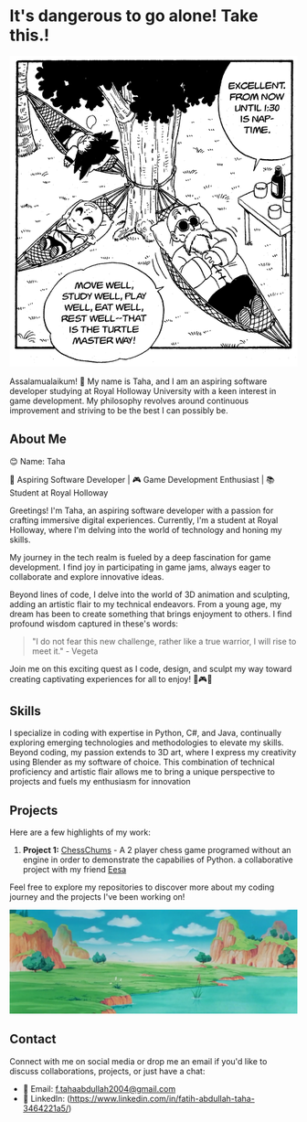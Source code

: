 # It's dangerous to go alone! Take this.!

<div align="center">
  <img src="https://github.com/Miazhi24/Miazhi24/blob/main/Githhub.png?raw=true" width="800" alt="Toha Image">
</div>

Assalamualaikum! 👋 My name is Taha, and I am an aspiring software developer studying at Royal Holloway University with a keen interest in game development. My philosophy revolves around continuous improvement and striving to be the best I can possibly be.

## About Me

😊 Name: Taha

🚀 Aspiring Software Developer | 🎮 Game Development Enthusiast | 📚 Student at Royal Holloway

Greetings! I'm Taha, an aspiring software developer with a passion for crafting immersive digital experiences. Currently, I'm a student at Royal Holloway, where I'm delving into the world of technology and honing my skills.

My journey in the tech realm is fueled by a deep fascination for game development. I find joy in participating in game jams, always eager to collaborate and explore innovative ideas.

Beyond lines of code, I delve into the world of 3D animation and sculpting, adding an artistic flair to my technical endeavors. From a young age, my dream has been to create something that brings enjoyment to others. I find profound wisdom captured in these's words:

> "I do not fear this new challenge, rather like a true warrior, I will rise to meet it." - Vegeta

Join me on this exciting quest as I code, design, and sculpt my way toward creating captivating experiences for all to enjoy! 🚀🎮✨

## Skills

I specialize in coding with expertise in Python, C#, and Java, continually exploring emerging technologies and methodologies to elevate my skills. Beyond coding, my passion extends to 3D art, where I express my creativity using Blender as my software of choice. This combination of technical proficiency and artistic flair allows me to bring a unique perspective to projects and fuels my enthusiasm for innovation

## Projects

Here are a few highlights of my work:

1. **Project 1:** [ChessChums](https://github.com/ees4ykg) - A 2 player chess game programed without an engine in order to demonstrate the capabilies of Python. a collaborative project with my friend [Eesa]()

Feel free to explore my repositories to discover more about my coding journey and the projects I've been working on!

<div align="center">
  <img src="https://github.com/Miazhi24/Miazhi24/blob/main/banner.png?raw=true" width="1000" alt="Toha2 Image">
</div>


## Contact

Connect with me on social media or drop me an email if you'd like to discuss collaborations, projects, or just have a chat:

- 📧 Email: f.tahaabdullah2004@gmail.com
- 🔗 LinkedIn: (https://www.linkedin.com/in/fatih-abdullah-taha-3464221a5/)
